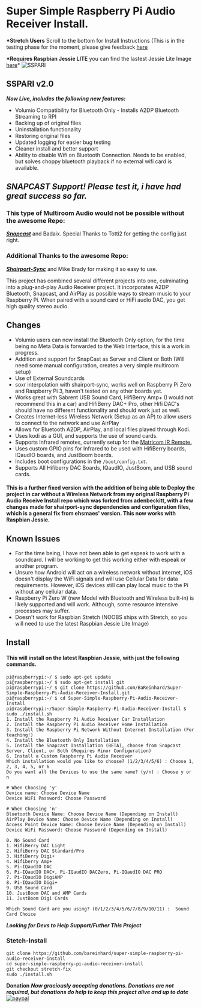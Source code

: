 # Super Simple Raspberry Pi Audio Receiver Install.
**\*Stretch Users** Scroll to the bottom for Install Instructions (This is in the testing phase for the moment, please give feedback [here](https://github.com/BaReinhard/Super-Simple-Raspberry-Pi-Audio-Receiver-Install/issues/102)


**\*Requires Raspbian Jessie LITE** you can find the lastest Jessie Lite Image [here](http://downloads.raspberrypi.org/raspbian_lite/images/raspbian_lite-2017-07-05/)\*
![SSPARI](https://github.com/BaReinhard/Super-Simple-Raspberry-Pi-Audio-Receiver-Install/blob/master/img/SSRPARI_1080_668.png?raw=true)

## SSPARI v2.0

**_Now Live, includes the following new features:_**

* Volumio Compatibility for Bluetooth Only - Installs A2DP Bluetooth Streaming to RPI
* Backing up of original files
* Uninstallation functionality
* Restoring original files
* Updated logging for easier bug testing
* Cleaner install and better support
* Ability to disable Wifi on Bluetooth Connection. Needs to be enabled, but solves choppy bluetooth playback if no external wifi card is available.

## _SNAPCAST Support! Please test it, i have had great success so far._

### This type of Multiroom Audio would not be possible without the awesome Repo:

**_[Snapcast](https://github.com/badaix/snapcast)_** and Badaix. Special Thanks to Totti2 for getting the config just right.

### Additional Thanks to the awesome Repo:

**_[Shairport-Sync](https://github.com/mikebrady/shairport-sync/)_** and Mike Brady for making it so easy to use.

This project has combined several different projects into one, culminating into a plug-and-play Audio Receiver project. It incorporates A2DP Bluetooth, Snapcast, and AirPlay as possible ways to stream music to your Raspberry Pi. When paired with a sound card or HiFi audio DAC, you get high quality stereo audio.

## Changes

* Volumio users can now install the Bluetooth Only option, for the time being no Meta Data is forwarded to the Web Interface, this is a work in progress.
* Addition and support for SnapCast as Server and Client or Both (Will need some manual configuration, creates a very simple multiroom setup)
* Use of External Soundcards
* soxr interpolation with shairport-sync, works well on Raspberry Pi Zero and Raspberry Pi 3, haven't tested on any other boards yet.
* Works great with Sabrent USB Sound Card, HifiBerry Amp+ (I would not recommend this in a car) and HifiBerry DAC+ Pro, other Hifi DAC's should have no different functionality and should work just as well.
* Creates Internet-less Wireless Network (Setup as an AP) to allow users to connect to the network and use AirPlay
* Allows for Bluetooth A2DP, AirPlay, and local files played through Kodi.
* Uses kodi as a GUI, and supports the use of sound cards.
* Supports Infrared remotes, currently setup for the [Matricom IR Remote.](https://www.amazon.com/Quality-Replacement-Controller-Android-Matricom/dp/B018K0GR12)
* Uses custom GPIO pins for Infrared to be used with HifiBerry boards, IQaudIO boards, and JustBoom boards.
* Includes boot configurations in the `/boot/config.txt`.
* Supports All Hifiberry DAC Boards, IQaudIO, JustBoom, and USB sound cards.

#### This is a further fixed version with the addition of being able to Deploy the project in car without a Wireless Network from my original Raspberry Pi Audio Receive Install repo which was forked from adenbeckitt, with a few changes made for shairport-sync dependencies and configuration files, which is a general fix from ehsmaes' version. This now works with Raspbian Jessie.

## Known Issues

* For the time being, I have not been able to get espeak to work with a soundcard. I will be working to get this working either with espeak or another program.
* Unsure how Android will act on a wireless network without internet, iOS doesn't display the WiFi signals and will use Cellular Data for data requirements. However, iOS devices still can play local music to the Pi without any cellular data.
* Raspberry Pi Zero W (new Model with Bluetooth and Wireless built-in) is likely supported and will work. Although, some resource intensive processes may suffer.
* Doesn't work for Raspbian Stretch (NOOBS ships with Stretch, so you will need to use the latest Raspbian Jessie Lite Image)

## Install

#### This will install on the latest Raspbian Jessie, with just the following commands.

```
pi@raspberrypi:~/ $ sudo apt-get update
pi@raspberrypi:~/ $ sudo apt-get install git
pi@raspberrypi:~/ $ git clone https://github.com/BaReinhard/Super-Simple-Raspberry-Pi-Audio-Receiver-Install.git
pi@raspberrypi:~/ $ cd Super-Simple-Raspberry-Pi-Audio-Receiver-Install
pi@raspberrypi:~/Super-Simple-Raspberry-Pi-Audio-Receiver-Install $ sudo ./install.sh
1. Install the Raspberry Pi Audio Receiver Car Installation
2. Install the Raspberry Pi Audio Receiver Home Installation
3. Install the Raspberry Pi Network Without Internet Installation (For teaching!)
4. Install the Bluetooth Only Installation
5. Install the Snapcast Installation (BETA), choose from Snapcast Server, Client, or Both (Requires Minor Configuration)
6. Install a Custom Raspberry Pi Audio Receiver
Which installation would you like to choose? (1/2/3/4/5/6) : Choose 1, 2, 3, 4, 5, or 6
Do you want all the Devices to use the same name? (y/n) : Choose y or n

# When Choosing 'y'
Device name: Choose Device Name
Device WiFi Password: Choose Password

# When Choosing 'n'
Bluetooth Device Name: Choose Device Name (Depending on Install)
AirPlay Device Name: Choose Device Name (Depending on Install)
Access Point Device Name: Choose Device Name (Depending on Install)
Device WiFi Password: Choose Password (Depending on Install)

0. No Sound Card
1. HifiBerry DAC Light
2. HifiBerry DAC Standard/Pro
3. HifiBerry Digi+
4. Hifiberry Amp+
5. Pi-IQaudIO DAC
6. Pi-IQaudIO DAC+, Pi-IQaudIO DACZero, Pi-IQaudIO DAC PRO
7. Pi-IQaudIO DigiAMP
8. Pi-IQaudIO Digi+
9. USB Sound Card
10. JustBoom DAC and AMP Cards
11. JustBoom Digi Cards

Which Sound Card are you using? (0/1/2/3/4/5/6/7/8/9/10/11) :  Sound Card Choice
```

**_Looking for Devs to Help Support/Futher This Project_**

### Stetch-Install

```
git clone https://github.com/bareinhard/super-simple-raspberry-pi-audio-receiver-install
cd super-simple-raspberry-pi-audio-receiver-install
git checkout stretch-fix
sudo ./install.sh
```


**Donation**
***Now graciously accepting donations. Donations are not required, but donations do help to keep this project alive and up to date***
[![paypal](https://www.paypalobjects.com/en_US/i/btn/btn_donateCC_LG.gif)](https://paypal.me/pools/c/812h247JvP)
